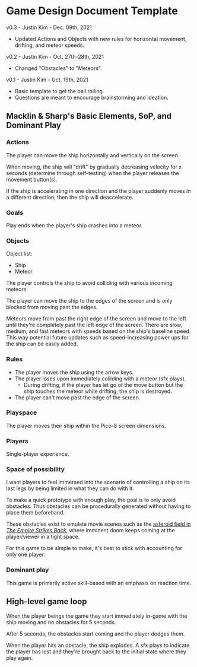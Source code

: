 # Game Design Document Template

v0.3 - Justin Kim - Dec. 09th, 2021

- Updated Actions and Objects with new rules for horizontal movement, drifting, and meteor speeds. 

v0.2 - Justin Kim - Oct. 27th-28th, 2021

- Changed "Obstacles" to "Meteors".

v0.1 - Justin Kim - Oct. 19th, 2021

- Basic template to get the ball rolling.
- Questions are meant to encourage brainstorming and ideation.

## Macklin & Sharp's Basic Elements, SoP, and Dominant Play

### Actions

The player can move the ship horizontally and vertically on the screen. 

When moving, the ship will "drift" by gradually decreasing velocity for x seconds (determine through self-testing) when the player releases the movement button(s). 

If the ship is accelerating in one direction and the player suddenly moves in a different direction, then the ship will deaccelerate. 

### Goals

Play ends when the player's ship crashes into a meteor.

### Objects

Object list:
- Ship
- Meteor

The player controls the ship to avoid colliding with various incoming meteors.

The player can move the ship to the edges of the screen and is only blocked from moving past the edges.

Meteors move from past the right edge of the screen and move to the left until they're completely past the left edge of the screen. There are slow, medium, and fast meteors with speeds based on the ship's baseline speed. This way potential future updates such as speed-increasing power ups for the ship can be easily added.

### Rules

- The player moves the ship using the arrow keys.
- The player loses upon immediately colliding with a meteor (sfx plays).
  - During drifting, if the player has let go of the move button but the ship touches the meteor while drifting, the ship is destroyed.
- The player can't move past the edge of the screen.

### Playspace

The player moves their ship within the Pico-8 screen dimensions.

### Players

Single-player experience.

### Space of possibility

I want players to feel immersed into the scenario of controlling a ship on its last legs by being limited in what they can do with it.

To make a quick prototype with enough play, the goal is to only avoid obstacles. Thus obstacles can be procedurally generated without having to place them beforehand.

These obstacles exist to emulate movie scenes such as the [asteroid field in *The Empire Strikes Back*](https://youtu.be/c8deRYotdng?t=109), where imminent doom keeps coming at the player/viewer in a tight space.

For this game to be simple to make, it's best to stick with accounting for only one player.

### Dominant play

This game is primarily active skill-based with an emphasis on reaction time.

## High-level game loop

When the player beings the game they start immediately in-game with the ship moving and no obstacles for 5 seconds.

After 5 seconds, the obstacles start coming and the player dodges them.

When the player hits an obstacle, the ship explodes. A sfx plays to indicate the player has lost and they're brought back to the initial state where they play again.